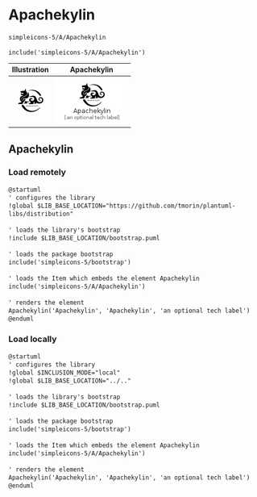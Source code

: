 # Apachekylin


```text
simpleicons-5/A/Apachekylin
```

```text
include('simpleicons-5/A/Apachekylin')
```



| Illustration | Apachekylin |
| :---: | :---: |
| ![illustration for Illustration](../../simpleicons-5/A/Apachekylin.png) | ![illustration for Apachekylin](../../simpleicons-5/A/Apachekylin.Local.png) |




## Apachekylin

### Load remotely
```plantuml
@startuml
' configures the library
!global $LIB_BASE_LOCATION="https://github.com/tmorin/plantuml-libs/distribution"

' loads the library's bootstrap
!include $LIB_BASE_LOCATION/bootstrap.puml

' loads the package bootstrap
include('simpleicons-5/bootstrap')

' loads the Item which embeds the element Apachekylin
include('simpleicons-5/A/Apachekylin')

' renders the element
Apachekylin('Apachekylin', 'Apachekylin', 'an optional tech label')
@enduml
```

### Load locally
```plantuml
@startuml
' configures the library
!global $INCLUSION_MODE="local"
!global $LIB_BASE_LOCATION="../.."

' loads the library's bootstrap
!include $LIB_BASE_LOCATION/bootstrap.puml

' loads the package bootstrap
include('simpleicons-5/bootstrap')

' loads the Item which embeds the element Apachekylin
include('simpleicons-5/A/Apachekylin')

' renders the element
Apachekylin('Apachekylin', 'Apachekylin', 'an optional tech label')
@enduml
```

